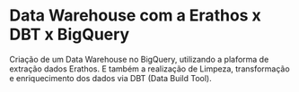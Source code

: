 # Data Warehouse com a Erathos x DBT x BigQuery

Criação de um Data Warehouse no BigQuery, utilizando a plaforma de extração dados Erathos. E também a realização de Limpeza, transformação e enriquecimento dos dados via DBT (Data Build Tool).

